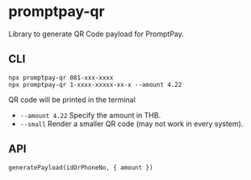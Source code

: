 # promptpay-qr

Library to generate QR Code payload for PromptPay.

## CLI

```
npx promptpay-qr 081-xxx-xxxx
npx promptpay-qr 1-xxxx-xxxxx-xx-x --amount 4.22
```

QR code will be printed in the terminal

- `--amount 4.22` Specify the amount in THB.
- `--small` Render a smaller QR code (may not work in every system).

## API

```
generatePayload(idOrPhoneNo, { amount })
```
